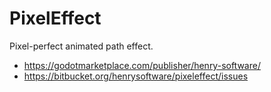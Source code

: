 # PixelEffect

Pixel-perfect animated path effect.

- <https://godotmarketplace.com/publisher/henry-software/>
- <https://bitbucket.org/henrysoftware/pixeleffect/issues>
